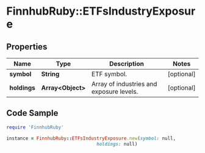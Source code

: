 # FinnhubRuby::ETFsIndustryExposure

## Properties

Name | Type | Description | Notes
------------ | ------------- | ------------- | -------------
**symbol** | **String** | ETF symbol. | [optional] 
**holdings** | **Array&lt;Object&gt;** | Array of industries and exposure levels. | [optional] 

## Code Sample

```ruby
require 'FinnhubRuby'

instance = FinnhubRuby::ETFsIndustryExposure.new(symbol: null,
                                 holdings: null)
```


